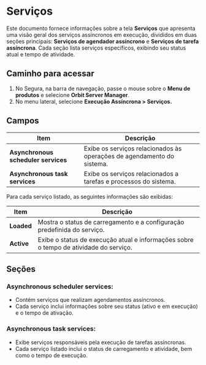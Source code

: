 # Serviços

Este documento fornece informações sobre a tela **Serviços** que apresenta uma visão geral dos serviços assíncronos em execução, divididos em duas seções principais: **Serviços de agendador assíncrono** e **Serviços de tarefa assíncrona**. Cada seção lista serviços específicos, exibindo seu status atual e tempo de atividade.

## Caminho para acessar

1. No Segura, na barra de navegação, passe o mouse sobre o **Menu de produtos** e selecione **Orbit Server Manager**.  
2. No menu lateral, selecione **Execução Assíncrona \> Serviços.**

## Campos

| Item | Descrição |
| ----- | ----- |
| **Asynchronous scheduler services** | Exibe os serviços relacionados às operações de agendamento do sistema. |
| **Asynchronous task services** | Exibe os serviços relacionados a tarefas e processos do sistema. |

Para cada serviço listado, as seguintes informações são exibidas:

| Item | Descrição |
| ----- | ----- |
| **Loaded** | Mostra o status de carregamento e a configuração predefinida do serviço. |
| **Active** | Exibe o status de execução atual e informações sobre o tempo de atividade do serviço. |

## Seções

### **Asynchronous scheduler services:**

- Contém serviços que realizam agendamentos assíncronos.   
- Cada serviço inclui informações sobre seu status (ativo e em execução) e o tempo de ativação.

### **Asynchronous task services:**

- Exibe serviços responsáveis pela execução de tarefas assíncronas.   
- Cada serviço listado inclui o status de carregamento e atividade, bem como o tempo de execução.